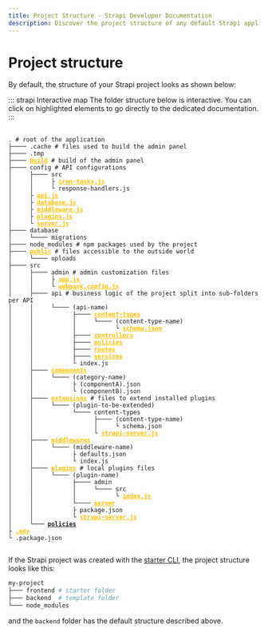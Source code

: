 ```yaml
---
title: Project Structure - Strapi Developer Documentation
description: Discover the project structure of any default Strapi application.
---
```


<style lang="scss" scoped>
  pre {
    a {
      color: #ffbf00;
      font-weight: 600;
      /* letter-spacing: .1px; */
    }
  }
</style>

# Project structure

By default, the structure of your Strapi project looks as shown below:

<!-- ? where are the controllers, functions and services when you create custom ones ? -->
<!-- ? where is the custom 404 message file ? -->
<!-- ? where will EE files and folders be ? -->
<!-- ? are both .cache and build folders used to build the admin panel ? -->

::: strapi Interactive map
The folder structure below is interactive. You can click on highlighted elements to go directly to the dedicated documentation.
:::

<!-- TODO: remove /documentation from URLs once moved to docs.strapi.io -->

<pre>
  <code>
. <span class="token comment"># root of the application</span>
├──── .cache <span class="token comment"># files used to build the admin panel</span>
├──── .tmp
├──── <a href="/documentation/developer-docs/latest/development/admin-customization.html#build">build</a> <span class="token comment"># build of the admin panel</span>
├──── config <span class="token comment"># API configurations</span>
│     ├──── src
│     │     ├ <a href="/documentation/developer-docs/latest/setup-deployment-guides/configurations/optional/functions.md#cron-tasks">cron-tasks.js</a>
│     │     └ response-handlers.js
│     ├ <a href="/documentation/developer-docs/latest/setup-deployment-guides/configurations/optional/api.html">api.js</a>
│     ├ <a href="/documentation/developer-docs/latest/setup-deployment-guides/configurations/required/databases.html#database-configuration">database.js</a>
│     ├ <a href="/documentation/developer-docs/latest/setup-deployment-guides/configurations/optional/middlewares.html">middleware.js</a>
│     ├ <a href="/documentation/developer-docs/latest/development/plugins-development.html#configuring-a-plugin">plugins.js</a>
│     └ <a href="/documentation/developer-docs/latest/setup-deployment-guides/configurations/required/server.html#server-configuration">server.js</a>
├──── database
│     └──── migrations
├──── node_modules <span class="token comment"># npm packages used by the project</span>
├──── <a href="/documentation/developer-docs/latest/setup-deployment-guides/configurations/optional/public-assets.html">public</a> <span class="token comment"># files accessible to the outside world</span>
│     └──── uploads
├──── src
│     ├──── admin <span class="token comment"># admin customization files</span>
│     │     ├ <a href="/documentation/developer-docs/latest/development/admin-customization.html#changing-the-configuration">app.js</a>
│     │     └ <a href="/documentation/developer-docs/latest/development/admin-customization.html#customizing-the-webpack-configuration">webpack.config.js</a>
│     ├──── api <span class="token comment"># business logic of the project split into sub-folders per API</span>
│     │     └──── (api-name)
│     │           ├──── <a href="/documentation/developer-docs/latest/development/backend-customization/models.html">content-types</a>
│     │           │     └──── (content-type-name)
│     │           │           └ <a href="/documentation/developer-docs/latest/development/backend-customization/models.html#model-schema">schema.json</a>
│     │           ├──── <a href="/documentation/developer-docs/latest/development/backend-customization/controllers.html">controllers</a>
│     │           ├──── <a href="/documentation/developer-docs/latest/development/backend-customization/policies.html#how-to-create-a-policy">policies</a>
│     │           ├──── <a href="/documentation/developer-docs/latest/development/backend-customization/routing.html">routes</a>
│     │           ├──── <a href="/documentation/developer-docs/latest/development/backend-customization/services.html">services</a>
│     │           └ index.js
│     ├──── <a href="/documentation/developer-docs/latest/development/backend-customization/models.html#components">components</a>
│     │     └──── (category-name)
│     │           ├ (componentA).json
│     │           └ (componentB).json
│     ├──── <a href="/documentation/developer-docs/latest/development/plugins-extension.html">extensions</a> <span class="token comment"># files to extend installed plugins</span>
│     │     └──── (plugin-to-be-extended)
│     │           └──── content-types
│     │                 ├──── (content-type-name)
│     │                 │     └ schema.json
│     │                 └ <a href="/documentation/developer-docs/latest/developer-resources/plugin-api-reference/server.html">strapi-server.js</a>
│     ├──── <a href="/documentation/developer-docs/latest/setup-deployment-guides/configurations/optional/middlewares.html">middlewares</a>
│     │     └──── (middleware-name)
│     │           ├ defaults.json
│     │           └ index.js
│     ├──── <a href="/documentation/developer-docs/latest/development/plugins-development.html">plugins</a> <span class="token comment"># local plugins files</span>
│     │     └──── (plugin-name)
│     │           ├──── admin
│     │           │     └──── src
│     │           │           └ <a href="/documentation/developer-docs/latest/developer-resources/plugin-api-reference/admin-panel.html">index.js</a>
│     │           └──── <a href="/documentation/developer-docs/latest/developer-resources/plugin-api-reference/server.html">server</a>
│     │           ├ package.json
│     │           └ <a href="/documentation/developer-docs/latest/developer-resources/plugin-api-reference/server.html">strapi-server.js</a>
│     └─── <a href="">policies</a>
├ <a href="/documentation/developer-docs/latest/setup-deployment-guides/configurations/optional/environment.html#configuration-using-environment-variables">.env</a>
└ .package.json
  </code>
</pre>
  
If the Strapi project was created with the [starter CLI](https://strapi.io/blog/announcing-the-strapi-starter-cli), the project structure looks like this:

```sh
my-project
├─── frontend # starter folder
├─── backend  # template folder
└─── node_modules
```

and the `backend` folder has the default structure described above.

